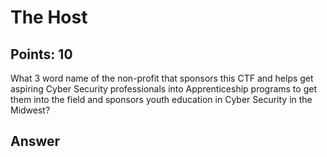 # The Host

## Points: 10

What 3 word name of the non-profit that sponsors this CTF and helps get aspiring Cyber Security professionals into Apprenticeship programs to get them into the field and sponsors youth education in Cyber Security in the Midwest?

## Answer

